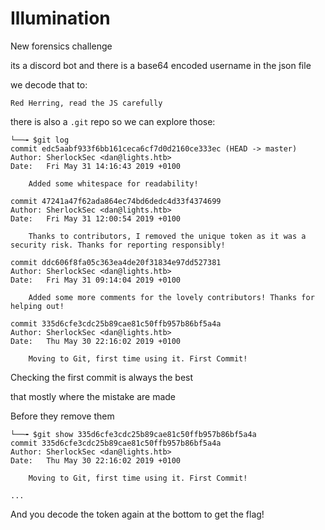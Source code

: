 # Illumination

New forensics challenge

its a discord bot and there is a base64 encoded username in the json file

we decode that to:

`Red Herring, read the JS carefully`

there is also a `.git` repo so we can explore those:

```
└──╼ $git log
commit edc5aabf933f6bb161ceca6cf7d0d2160ce333ec (HEAD -> master)
Author: SherlockSec <dan@lights.htb>
Date:   Fri May 31 14:16:43 2019 +0100

    Added some whitespace for readability!

commit 47241a47f62ada864ec74bd6dedc4d33f4374699
Author: SherlockSec <dan@lights.htb>
Date:   Fri May 31 12:00:54 2019 +0100

    Thanks to contributors, I removed the unique token as it was a security risk. Thanks for reporting responsibly!

commit ddc606f8fa05c363ea4de20f31834e97dd527381
Author: SherlockSec <dan@lights.htb>
Date:   Fri May 31 09:14:04 2019 +0100

    Added some more comments for the lovely contributors! Thanks for helping out!

commit 335d6cfe3cdc25b89cae81c50ffb957b86bf5a4a
Author: SherlockSec <dan@lights.htb>
Date:   Thu May 30 22:16:02 2019 +0100

    Moving to Git, first time using it. First Commit!
```

Checking the first commit is always the best 

that mostly where the mistake are made

Before they remove them

```
└──╼ $git show 335d6cfe3cdc25b89cae81c50ffb957b86bf5a4a
commit 335d6cfe3cdc25b89cae81c50ffb957b86bf5a4a
Author: SherlockSec <dan@lights.htb>
Date:   Thu May 30 22:16:02 2019 +0100

    Moving to Git, first time using it. First Commit!

...

```

And you decode the token again at the bottom to get the flag!

